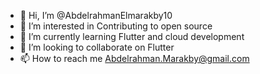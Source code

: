 - 👋 Hi, I’m @AbdelrahmanElmarakby10
- 👀 I’m interested in Contributing to open source
- 🌱 I’m currently learning Flutter and cloud development
- 💞️ I’m looking to collaborate on Flutter
- 📫 How to reach me Abdelrahman.Marakby@gmail.com

<!---
AbdelrahmanElmarakby10/AbdelrahmanElmarakby10 is a ✨ special ✨ repository because its `README.md` (this file) appears on your GitHub profile.
You can click the Preview link to take a look at your changes.
--->
